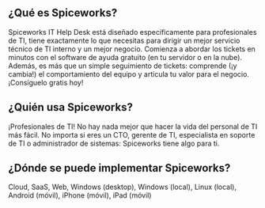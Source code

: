 ## ¿Qué es Spiceworks?
Spiceworks IT Help Desk está diseñado específicamente para profesionales de TI, tiene exactamente lo que necesitas para dirigir un mejor servicio técnico de TI interno y un mejor negocio. Comienza a abordar los tickets en minutos con el software de ayuda gratuito (en tu servidor o en la nube). Además, es más que un simple seguimiento de tickets: comprende (¡y cambia!) el comportamiento del equipo y articula tu valor para el negocio. ¡Consíguelo gratis hoy!

## ¿Quién usa Spiceworks?
¡Profesionales de TI! No hay nada mejor que hacer la vida del personal de TI más fácil. No importa si eres un CTO, gerente de TI, especialista en soporte de TI o administrador de sistemas: Spiceworks tiene algo para ti.

## ¿Dónde se puede implementar Spiceworks?
Cloud, SaaS, Web, Windows (desktop), Windows (local), Linux (local), Android (móvil), iPhone (móvil), iPad (móvil)
